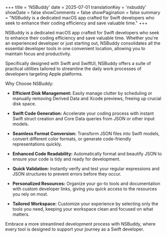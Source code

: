 +++
title = 'NSBuddy'
date = 2025-07-01
translationKey = 'nsbuddy'
showDate = false
showComments = false
showPagination = false
summary = "NSBuddy is a dedicated macOS app crafted for Swift developers who seek to enhance their coding efficiency and save valuable time."
+++

NSBuddy is a dedicated macOS app crafted for Swift developers who seek to enhance their coding efficiency and save valuable time. Whether you're an experienced developer or just starting out, NSBuddy consolidates all the essential developer tools in one convenient location, allowing you to maintain focus and productivity.

Specifically designed with Swift and SwiftUI, NSBuddy offers a suite of practical utilities tailored to streamline the daily work processes of developers targeting Apple platforms.

Why Choose NSBuddy:

- **Efficient Disk Management:** Easily manage clutter by scheduling or manually removing Derived Data and Xcode previews, freeing up crucial disk space.

- **Swift Code Generation:** Accelerate your coding process with instant Swift struct creation and Core Data queries from JSON or other input models.

- **Seamless Format Conversion:** Transform JSON files into Swift models, convert different color formats, or generate code-friendly representations quickly.

- **Enhanced Code Readability:** Automatically format and beautify JSON to ensure your code is tidy and ready for development.

- **Quick Validation:** Instantly verify and test your regular expressions and JSON structures to prevent errors before they occur.

- **Personalized Resources:** Organize your go-to tools and documentation with custom developer links, giving you quick access to the resources you rely on most.

- **Tailored Workspace:** Customize your experience by selecting only the tools you need, keeping your workspace clean and focused on what matters.

Embrace a more streamlined development process with NSBuddy, where every tool is designed to support your journey as a Swift developer.